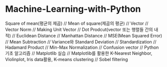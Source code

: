 # Machine-Learning-with-Python

Square of mean(평균의 제곱) //
Mean of square(제곱의 평균) //
Vector //
Vector Norm //
Making Unit Vector //
Dot Prodcut(vector 또는 행렬들 간의 내적) //
Euclidean Distance //
Manhattan Distance //
MSE(Mean Squared Error) //
Mean Subtraction //
Variance와 Standard Deviation //
Standardization //
Hadamard Product //
Min-Max Normalization //
Confusion vector //
Python 기초 알고리즘 //
Matplotlib 실습 //
Matplotlib를 활용한 K-Nearest Neighbor, Violinplot, Iris data활용, K-means clustering //
Sobel filtering
